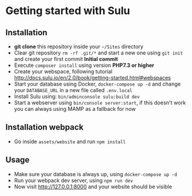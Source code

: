 # Getting started with Sulu
## Installation
- **git clone** this repository inside your `~/Sites` directory
- Clear git repository `rm -rf .git/*` and start a new one using `git init` and create your first commit **Initial commit**
- Execute `composer install` using version **PHP7.3 or higher**
- Create your webspace, following tutorial http://docs.sulu.io/en/2.0/book/getting-started.html#webspaces
- Start your database using Docker, `docker-compose up -d` and change your `DATABASE_URL` in a new file called `.env.local`
- Install Sulu using: `bin/adminconsole sulu:build dev`
- Start a webserver using `bin/console server:start`, if this doesn't work you can always using MAMP as a fallback for now
## Installation webpack
- Go inside `assets/website` and run `npm install`
## Usage
- Make sure your database is always up, using `docker-compose up -d`
- Run your webpack dev server, using `npm run dev`
- Now visit http://127.0.0.1:8000 and your website should be visible
